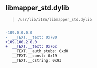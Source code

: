## libmapper_std.dylib

> `/usr/lib/i18n/libmapper_std.dylib`

```diff

-109.0.0.0.0
-  __TEXT.__text: 0x780
+109.100.2.0.0
+  __TEXT.__text: 0x76c
   __TEXT.__auth_stubs: 0xd0
   __TEXT.__const: 0x19
   __TEXT.__cstring: 0x93

```
